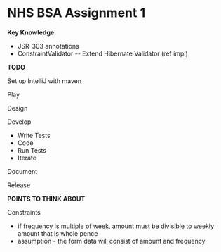 # NHS BSA Assignment 1

**Key Knowledge**
 - JSR-303 annotations
 - ConstraintValidator -- Extend Hibernate Validator (ref impl)

**TODO**

Set up IntelliJ with maven

Play

Design

Develop
 - Write Tests
 - Code
 - Run Tests
 - Iterate
 
Document

Release
    
**POINTS TO THINK ABOUT**
  
  Constraints
   - if frequency is multiple of week, amount must be divisible to weekly amount that is whole pence
   - assumption - the form data will consist of amount and frequency
   
